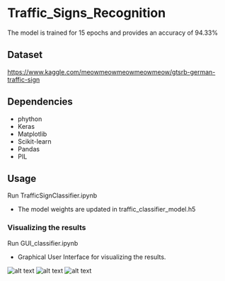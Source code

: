 # Traffic_Signs_Recognition

The model is trained for 15 epochs and provides an accuracy of 94.33%

## Dataset
https://www.kaggle.com/meowmeowmeowmeowmeow/gtsrb-german-traffic-sign

## Dependencies
* phython
* Keras
* Matplotlib
* Scikit-learn
* Pandas
* PIL 

## Usage

Run TrafficSignClassifier.ipynb
* The model weights are updated in traffic_classifier_model.h5

### Visualizing the results 

Run GUI_classifier.ipynb 
* Graphical User Interface for visualizing the results.

![alt text](https://drive.google.com/drive/u/4/folders/1i_ds379UuzHYgFEvG2VRkUTbvyQ2-Vjm/1.jpg)
![alt text](https://drive.google.com/drive/u/4/folders/1i_ds379UuzHYgFEvG2VRkUTbvyQ2-Vjm/2.jpg)
![alt text](https://drive.google.com/drive/u/4/folders/1i_ds379UuzHYgFEvG2VRkUTbvyQ2-Vjm/3.jpg)


 





